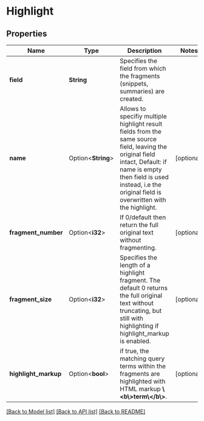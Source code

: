 # Highlight

## Properties

Name | Type | Description | Notes
------------ | ------------- | ------------- | -------------
**field** | **String** | Specifies the field from which the fragments  (snippets, summaries) are created. | 
**name** | Option<**String**> | Allows to specifiy multiple highlight result fields from the same source field, leaving the original field intact, Default: if name is empty then field is used instead, i.e the original field is overwritten with the highlight. | [optional]
**fragment_number** | Option<**i32**> | If 0/default then return the full original text without fragmenting. | [optional]
**fragment_size** | Option<**i32**> | Specifies the length of a highlight fragment. The default 0 returns the full original text without truncating, but still with highlighting if highlight_markup is enabled. | [optional]
**highlight_markup** | Option<**bool**> | if true, the matching query terms within the fragments are highlighted with HTML markup **\\<b\\>term\\</b\\>**. | [optional]

[[Back to Model list]](../README.md#documentation-for-models) [[Back to API list]](../README.md#documentation-for-api-endpoints) [[Back to README]](../README.md)


